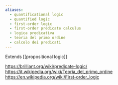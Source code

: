 ```yaml
---
aliases:
  - quantificational logic
  - quantified logic
  - first-order logic
  - first-order predicate calculus
  - logica predicativa
  - teoria del primo ordine
  - calcolo dei predicati
---
```

Extends [[propositional logic]]

https://brilliant.org/wiki/predicate-logic/
https://it.wikipedia.org/wiki/Teoria_del_primo_ordine
https://en.wikipedia.org/wiki/First-order_logic